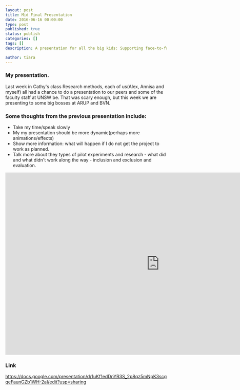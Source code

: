 ```yaml
---
layout: post
title: Mid Final Presentation 
date: 2016-06-16 00:00:00
type: post
published: true
status: publish
categories: []
tags: []
description: A presentation for all the big kids: Supporting face-to-face interactions through spacial layout. 

author: tiara
---
```


### My presentation. 

Last week in Cathy's class Research methods, each of us(Alex, Annisa and myself) all had a chance to do a presentation to our peers and some of the faculty staff at UNSW be. That was scary enough, but this week we are presenting to some big bosses at ARUP and BVN. 

### Some thoughts from the previous presentation include:

- Take my time/speak slowly
- My my presentation should be more dynamic(perhaps more animations/effects)
- Show more information: what will happen if I do not get the project to work as planned. 
- Talk more about they types of pilot experiments and research - what did and what didn't work along the way - inclusion and exclusion and evaluation. 


<iframe src="https://docs.google.com/presentation/d/1uKf1edDnYR3S_2p8qz5mNpK3scgqeFaunGZb1WH-2aI/edit?usp=sharing" frameborder="0" width="960" height="569" allowfullscreen="true" mozallowfullscreen="true" webkitallowfullscreen="true"></iframe>

### Link 

https://docs.google.com/presentation/d/1uKf1edDnYR3S_2p8qz5mNpK3scgqeFaunGZb1WH-2aI/edit?usp=sharing 

